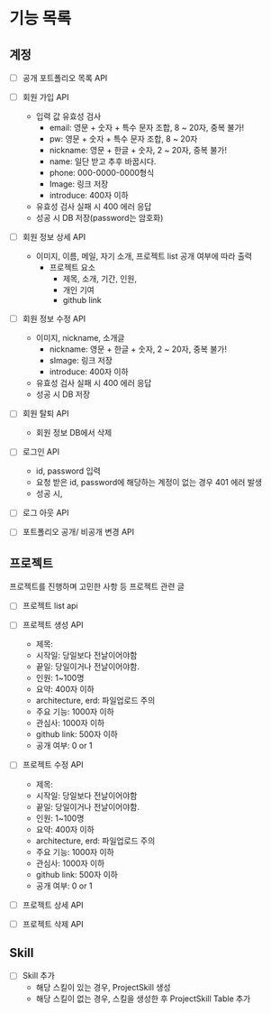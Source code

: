 # 기능 목록

## 계정

- [ ] 공개 포트폴리오 목록 API


- [ ] 회원 가입 API
    - 입력 값 유효성 검사
        - email: 영문 + 숫자 + 특수 문자 조합, 8 ~ 20자, 중복 불가!
        - pw: 영문 + 숫자 + 특수 문자 조합, 8 ~ 20자
        - nickname: 영문 + 한글 + 숫자, 2 ~ 20자, 중복 불가!
        - name: 일단 받고 추후 바꿉시다.
        - phone: 000-0000-0000형식
        - Image: 링크 저장
        - introduce: 400자 이하
    - 유효성 검사 실패 시 400 에러 응답
    - 성공 시 DB 저장(password는 암호화)
  

- [ ] 회원 정보 상세 API
    - 이미지, 이름, 메일, 자기 소개, 프로젝트 list 공개 여부에 따라 출력
        - 프로젝트 요소
            - 제목, 소개, 기간, 인원, 
            - 개인 기여
            - github link


- [ ] 회원 정보 수정 API
    - 이미지, nickname, 소개글
      - nickname: 영문 + 한글 + 숫자, 2 ~ 20자, 중복 불가!
      - sImage: 링크 저장
      - introduce: 400자 이하
    - 유효성 검사 실패 시 400 에러 응답
    - 성공 시 DB 저장


- [ ] 회원 탈퇴 API
    - 회원 정보 DB에서 삭제


- [ ] 로그인 API
    - id, password 입력
    - 요청 받은 id, password에 해당하는 계정이 없는 경우 401 에러 발생
    - 성공 시, 

- [ ] 로그 아웃 API
- [ ] 포트폴리오 공개/ 비공개 변경 API



## 프로젝트
프로젝트를 진행하며 고민한 사항 등 프로젝트 관련 글

- [ ] 프로젝트 list api

- [ ] 프로젝트 생성 API
  - 제목:
  - 시작일: 당일보다 전날이어야함
  - 끝일: 당일이거나 전날이어야함.
  - 인원: 1~100명
  - 요약: 400자 이하
  - architecture, erd: 파일업로드 주의
  - 주요 기능: 1000자 이하
  - 관심사: 1000자 이하
  - github link: 500자 이하
  - 공개 여부: 0 or 1

- [ ] 프로젝트 수정 API
    - 제목:
    - 시작일: 당일보다 전날이어야함
    - 끝일: 당일이거나 전날이어야함.
    - 인원: 1~100명
    - 요약: 400자 이하
    - architecture, erd: 파일업로드 주의
    - 주요 기능: 1000자 이하
    - 관심사: 1000자 이하
    - github link: 500자 이하
    - 공개 여부: 0 or 1
- [ ] 프로젝트 상세 API
- [ ] 프로젝트 삭제 API


## Skill

- [ ] Skill 추가
  - 해당 스킬이 있는 경우, ProjectSkill 생성
  - 해당 스킬이 없는 경우, 스킬을 생성한 후 ProjectSkill Table 추가